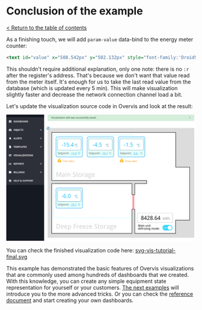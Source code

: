 # Conclusion of the example

[< Return to the table of contents](../../README.md)

As a finishing touch, we will add `param-value` data-bind to the energy meter counter:

```xml
<text id="value" x="508.542px" y="502.132px" style="font-family:'DroidSans', 'Droid Sans', sans-serif;font-size:30px;fill:rgb(23,23,23);" param-value="11-22-33-44-55-66>10>1000">-</text>
```

This shouldn't require additional explanation, only one note: there is no `:r` after the register's
address. That's because we don't want that value read from the meter itself. It's enough for us to
take the last read value from the database (which is updated every 5 min). This will make
visualization slightly faster and decrease the network connection channel load a bit.

Let's update the visualization source code in Overvis and look at the result:

![Resulting visualization](img-result.png)

You can check the finished visualization code here:
[svg-vis-tutorial-final.svg](svg-vis-tutorial-final.svg)

This example has demonstrated the basic features of Overvis visualizations that are commonly used
among hundreds of dashboards that we created. With this knowledge, you can create any simple
equipment state representation for yourself or your customers.
[The next examples](../../03-html-example/README.md) will introduce you to the more advanced
tricks. Or you can check the [reference document](/Overvis/References/Visualizations.md) and start
creating your own dashboards.
